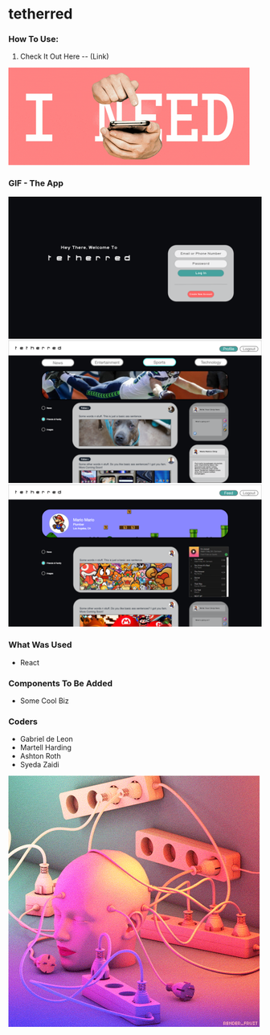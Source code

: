 # tetherred

### How To Use:

1. Check It Out Here -- (Link)

![GIF](https://github.com/Kalamath/tetherred/blob/master/client/src/imgs/needMore.gif)

### GIF - The App

![login](https://github.com/Kalamath/tetherred/blob/master/client/src/imgs/Login.png)
![home](https://github.com/Kalamath/tetherred/blob/master/client/src/imgs/Home.png)
![profile](https://github.com/Kalamath/tetherred/blob/master/client/src/imgs/Profile.png)

### What Was Used

* React

### Components To Be Added

* Some Cool Biz

### Coders

* Gabriel de Leon
* Martell Harding
* Ashton Roth
* Syeda Zaidi

![GIF2](https://github.com/Kalamath/tetherred/blob/master/client/src/imgs/plugged.gif)